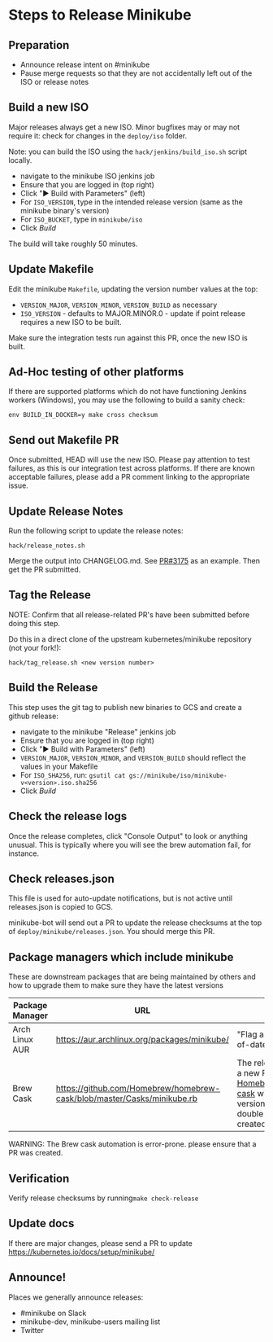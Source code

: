 # Steps to Release Minikube

## Preparation

* Announce release intent on #minikube
* Pause merge requests so that they are not accidentally left out of the ISO or release notes

## Build a new ISO

Major releases always get a new ISO. Minor bugfixes may or may not require it: check for changes in the `deploy/iso` folder.

Note: you can build the ISO using the `hack/jenkins/build_iso.sh` script locally.

* navigate to the minikube ISO jenkins job
* Ensure that you are logged in (top right)
* Click "▶️ Build with Parameters" (left)
* For `ISO_VERSION`, type in the intended release version (same as the minikube binary's version)
* For `ISO_BUCKET`, type in `minikube/iso`
* Click *Build*

The build will take roughly 50 minutes.

## Update Makefile

Edit the minikube `Makefile`, updating the version number values at the top:

* `VERSION_MAJOR`, `VERSION_MINOR`, `VERSION_BUILD` as necessary
* `ISO_VERSION` - defaults to MAJOR.MINOR.0 - update if point release requires a new ISO to be built.

Make sure the integration tests run against this PR, once the new ISO is built.

## Ad-Hoc testing of other platforms

If there are supported platforms which do not have functioning Jenkins workers (Windows), you may use the following to build a sanity check:

```shell
env BUILD_IN_DOCKER=y make cross checksum
```

## Send out Makefile PR

Once submitted, HEAD will use the new ISO. Please pay attention to test failures, as this is our integration test across platforms. If there are known acceptable failures, please add a PR comment linking to the appropriate issue.

## Update Release Notes

Run the following script to update the release notes:

```shell
hack/release_notes.sh
```

Merge the output into CHANGELOG.md. See [PR#3175](https://github.com/kubernetes/minikube/pull/3175) as an example. Then get the PR submitted.

## Tag the Release

NOTE: Confirm that all release-related PR's have been submitted before doing this step.

Do this in a direct clone of the upstream kubernetes/minikube repository (not your fork!):

```shell
hack/tag_release.sh <new version number>
```

## Build the Release

This step uses the git tag to publish new binaries to GCS and create a github release:

* navigate to the minikube "Release" jenkins job
* Ensure that you are logged in (top right)
* Click "▶️ Build with Parameters" (left)
* `VERSION_MAJOR`, `VERSION_MINOR`, and `VERSION_BUILD` should reflect the values in your Makefile
* For `ISO_SHA256`, run: `gsutil cat gs://minikube/iso/minikube-v<version>.iso.sha256`
* Click *Build*

## Check the release logs

Once the release completes, click "Console Output" to look or anything unusual. This is typically where you will see the brew automation fail, for instance.

## Check releases.json

This file is used for auto-update notifications, but is not active until releases.json is copied to GCS.

minikube-bot will send out a PR to update the release checksums at the top of `deploy/minikube/releases.json`. You should merge this PR.

## Package managers which include minikube

These are downstream packages that are being maintained by others and how to upgrade them to make sure they have the latest versions

| Package Manager | URL | TODO |
| --- | --- | --- |
| Arch Linux AUR | <https://aur.archlinux.org/packages/minikube/> | "Flag as package out-of-date"
| Brew Cask | <https://github.com/Homebrew/homebrew-cask/blob/master/Casks/minikube.rb> | The release job creates a new PR in [Homebrew/homebrew-cask](https://github.com/Homebrew/homebrew-cask) with an updated version and SHA256, double check that it's created.

WARNING: The Brew cask automation is error-prone. please ensure that a PR was created.

## Verification

Verify release checksums by running`make check-release`

## Update docs

If there are major changes, please send a PR to update <https://kubernetes.io/docs/setup/minikube/>

## Announce!

Places we generally announce releases:

- #minikube on Slack
- minikube-dev, minikube-users mailing list
- Twitter
